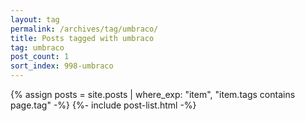 ```yaml
---
layout: tag
permalink: /archives/tag/umbraco/
title: Posts tagged with umbraco
tag: umbraco
post_count: 1
sort_index: 998-umbraco
---
```

{% assign posts = site.posts | where_exp: "item", "item.tags contains page.tag" -%}
{%- include post-list.html -%}
